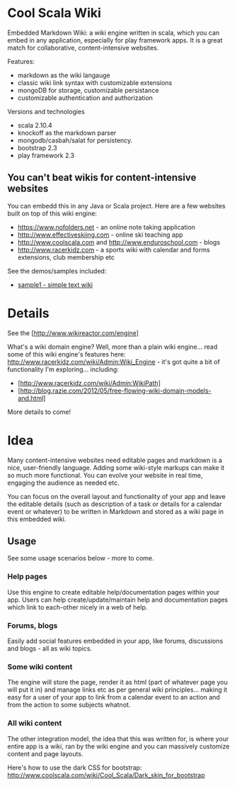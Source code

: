 Cool Scala Wiki
===============

Embedded Markdown Wiki: a wiki engine written in scala, which you can embed in any application, especially for play framework apps. It is a great match for collaborative, content-intensive websites.

Features:

- markdown as the wiki langauge
- classic wiki link syntax with customizable extensions
- mongoDB for storage, customizable persistance
- customizable authentication and authorization

Versions and technologies

- scala 2.10.4
- knockoff as the markdown parser
- mongodb/casbah/salat for persistency.
- bootstrap 2.3
- play framework 2.3

## You can't beat wikis for content-intensive websites

You can embedd this in any Java or Scala project. Here are a few websites built on top of this wiki engine:

- https://www.nofolders.net - an online note taking application
- http://www.effectiveskiing.com - online ski teaching app
- http://www.coolscala.com and http://www.enduroschool.com - blogs
- http://www.racerkidz.com - a sports wiki with calendar and forms extensions, club membership etc

See the demos/samples included:

- [sample1 - simple text wiki](samples/sample1)

Details
==========

See the [http://www.wikireactor.com/engine]

What's a wiki domain engine? Well, more than a plain wiki engine... read some of this wiki engine's features here: http://www.racerkidz.com/wiki/Admin:Wiki_Engine - it's got quite a bit of functionality I'm exploring... including:

- [http://www.racerkidz.com/wiki/Admin:WikiPath]
- [http://blog.razie.com/2012/05/free-flowing-wiki-domain-models-and.html]

More details to come! 

Idea
=====

Many content-intensive websites need editable pages and markdown is a nice, user-friendly language. Adding some wiki-style markups can make it so much more functional. You can evolve your website in real time, engaging the audience as needed etc.

You can focus on the overall layout and functionality of your app and leave the editable details (such as description of a task or details for a calendar event or whatever) to be written in Markdown and stored as a wiki page in this embedded wiki. 


## Usage

See some usage scenarios below - more to come.

### Help pages

Use this engine to create editable help/documentation pages within your app. Users can help create/update/maintain help and documentation pages which link to each-other nicely in a web of help.

### Forums, blogs

Easily add social features embedded in your app, like forums, discussions and blogs - all as wiki topics.

### Some wiki content

The engine will store the page, render it as html (part of whatever page you will put it in) and manage links etc as per general wiki principles... making it easy for a user of your app to link from a calendar event to an action and from the action to some subjects whatnot.

### All wiki content

The other integration model, the idea that this was written for, is where your entire app is a wiki, ran by the wiki engine and you can massively customize content and page layouts.

Here's how to use the dark CSS for bootstrap: http://www.coolscala.com/wiki/Cool_Scala/Dark_skin_for_bootstrap

